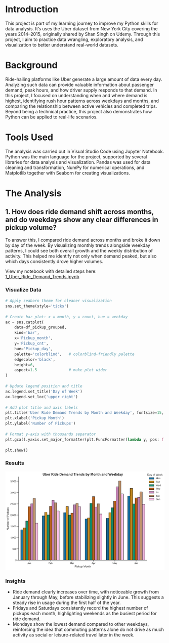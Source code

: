 # Introduction

This project is part of my learning journey to improve my Python skills for data analysis. It’s uses the Uber dataset from New York City covering the years 2014–2015, originally shared by Shan Singh on Udemy. Through this project, I aim to practice data wrangling, exploratory analysis, and visualization to better understand real-world datasets.

# Background

Ride-hailing platforms like Uber generate a large amount of data every day. Analyzing such data can provide valuable information about passenger demand, peak hours, and how driver supply responds to that demand. In this project, I focused on understanding when and where demand is highest, identifying rush hour patterns across weekdays and months, and comparing the relationship between active vehicles and completed trips. Beyond being a technical practice, this project also demonstrates how Python can be applied to real-life scenarios.

# Tools Used

The analysis was carried out in Visual Studio Code using Jupyter Notebook. Python was the main language for the project, supported by several libraries for data analysis and visualization. Pandas was used for data cleaning and transformation, NumPy for numerical operations, and Matplotlib together with Seaborn for creating visualizations.

# The Analysis

## 1. How does ride demand shift across months, and do weekdays show any clear differences in pickup volume?

To answer this, I compared ride demand across months and broke it down by day of the week. By visualizing monthly trends alongside weekday patterns, I could see both overall growth and the weekly distribution of activity. This helped me identify not only when demand peaked, but also which days consistently drove higher volumes.

View my notebook with detailed steps here: [1_Uber_Ride_Demand_Trends.ipynb](https://github.com/marissawyl/Python_Project_Exercises/blob/main/Exercise_3/1_Uber_Ride_Demand_Trends.ipynb)

### Visualize Data

```python
# Apply seaborn theme for cleaner visualization
sns.set_theme(style='ticks')

# Create bar plot: x = month, y = count, hue = weekday
ax = sns.catplot(
    data=df_pickup_grouped,
    kind='bar',
    x='Pickup_month',
    y='Pickup_cnt',
    hue='Pickup_day',
    palette='colorblind',   # colorblind-friendly palette
    edgecolor='black',
    height=6,
    aspect=1.5              # make plot wider
)

# Update legend position and title
ax.legend.set_title('Day of Week')
ax.legend.set_loc('upper right')

# Add plot title and axis labels
plt.title('Uber Ride Demand Trends by Month and Weekday', fontsize=15, weight='bold')
plt.xlabel('Pickup Month')
plt.ylabel('Number of Pickups')

# Format y-axis with thousands separator
plt.gca().yaxis.set_major_formatter(plt.FuncFormatter(lambda y, pos: f'{y:,.0f}'))

plt.show()
```

### Results

![Uber_Ride_Demand_Trends](https://github.com/marissawyl/Python_Project_Exercises/blob/main/Exercise_3/images/Uber_Ride_Demand_Trends.png)

### Insights

- Ride demand clearly increases over time, with noticeable growth from January through May, before stabilizing slightly in June. This suggests a steady rise in usage during the first half of the year.
- Fridays and Saturdays consistently record the highest number of pickups each month, highlighting weekends as the busiest period for ride demand.
- Mondays show the lowest demand compared to other weekdays, reinforcing the idea that commuting patterns alone do not drive as much activity as social or leisure-related travel later in the week.
